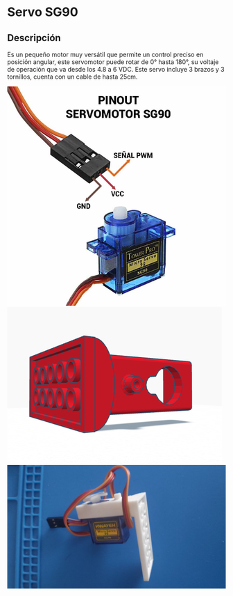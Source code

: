 # Servo SG90

## Descripción

Es un pequeño motor muy versátil que permite un control preciso en posición angular, este servomotor puede rotar de 0° hasta 180°, su voltaje de operación que va desde los 4.8 a 6 VDC. Este servo incluye 3 brazos y 3 tornillos, cuenta con un cable de hasta 25cm.


![Servo SG90 - diagram](https://github.com/javimostoles/Lego-arduino-components/blob/main/images/models/SG90_diagram.jpeg)
![Servo SG90 - model](https://github.com/javimostoles/Lego-arduino-components/blob/main/images/models/Servo_SG90_vertical_support.png)
![Servo SG90 - photo](https://github.com/javimostoles/Lego-arduino-components/blob/main/images/models/SG90_photo.jpeg)

